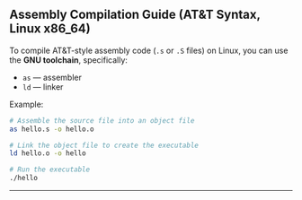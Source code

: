 ## Assembly Compilation Guide (AT&T Syntax, Linux x86_64)

To compile AT&T-style assembly code (`.s` or `.S` files) on Linux, you can use the **GNU toolchain**, specifically:

- `as` — assembler
- `ld` — linker

Example:
```bash
# Assemble the source file into an object file
as hello.s -o hello.o

# Link the object file to create the executable
ld hello.o -o hello

# Run the executable
./hello
```
---

